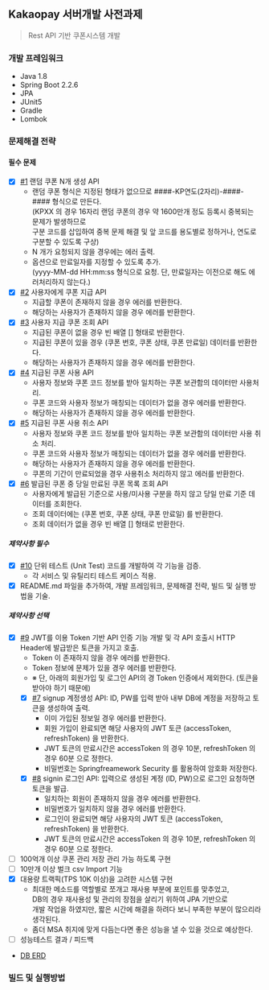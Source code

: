 ## Kakaopay 서버개발 사전과제

> Rest API 기반 쿠폰시스템 개발

### 개발 프레임워크
* Java 1.8
* Spring Boot 2.2.6
* JPA
* JUnit5
* Gradle
* Lombok

### 문제해결 전략
#### 필수 문제 
- [x] [#1](https://github.com/minov87/kakaopay-preexam/issues/1) 랜덤 쿠폰 N개 생성 API
  - 랜덤 쿠폰 형식은 지정된 형태가 없으므로 ####-KP연도(2자리)-####-#### 형식으로 만든다.  
    (KPXX 의 경우 16자리 랜덤 쿠폰의 경우 약 1600만개 정도 등록시 중복되는 문제가 발생하므로  
    구분 코드를 삽입하여 중복 문제 해결 및 앞 코드를 용도별로 정하거나, 연도로 구분할 수 있도록 구상)
  - N 개가 요청되지 않을 경우에는 에러 출력.
  - 옵션으로 만료일자를 지정할 수 있도록 추가.   
    (yyyy-MM-dd HH:mm:ss 형식으로 요청. 단, 만료일자는 이전으로 해도 에러처리하지 않는다.)
- [x] [#2](https://github.com/minov87/kakaopay-preexam/issues/2) 사용자에게 쿠폰 지급 API 
  - 지급할 쿠폰이 존재하지 않을 경우 에러를 반환한다.
  - 해당하는 사용자가 존재하지 않을 경우 에러를 반환한다.
- [x] [#3](https://github.com/minov87/kakaopay-preexam/issues/3) 사용자 지급 쿠폰 조회 API
  - 지급된 쿠폰이 없을 경우 빈 배열 [] 형태로 반환한다.
  - 지급된 쿠폰이 있을 경우 (쿠폰 번호, 쿠폰 상태, 쿠폰 만료일) 데이터를 반환한다.
  - 해당하는 사용자가 존재하지 않을 경우 에러를 반환한다.
- [x] [#4](https://github.com/minov87/kakaopay-preexam/issues/4) 지급된 쿠폰 사용 API
  - 사용자 정보와 쿠폰 코드 정보를 받아 일치하는 쿠폰 보관함의 데이터만 사용처리.
  - 쿠폰 코드와 사용자 정보가 매칭되는 데이터가 없을 경우 에러를 반환한다.
  - 해당하는 사용자가 존재하지 않을 경우 에러를 반환한다.
- [x] [#5](https://github.com/minov87/kakaopay-preexam/issues/5) 지급된 쿠폰 사용 취소 API
  - 사용자 정보와 쿠폰 코드 정보를 받아 일치하는 쿠폰 보관함의 데이터만 사용 취소 처리.
  - 쿠폰 코드와 사용자 정보가 매칭되는 데이터가 없을 경우 에러를 반환한다.
  - 해당하는 사용자가 존재하지 않을 경우 에러를 반환한다.
  - 쿠폰의 기간이 만료되었을 경우 사용취소 처리하지 않고 에러를 반환한다.
- [x] [#6](https://github.com/minov87/kakaopay-preexam/issues/6) 발급된 쿠폰 중 당일 만료된 쿠폰 목록 조회 API
  - 사용자에게 발급된 기준으로 사용/미사용 구분을 하지 않고 당일 만료 기준 데이터를 조회한다.
  - 조회 데이터에는 (쿠폰 번호, 쿠폰 상태, 쿠폰 만료일) 를 반환한다.
  - 조회 데이터가 없을 경우 빈 배열 [] 형태로 반환한다.

##### 제약사항 필수
- [x] [#10](https://github.com/minov87/kakaopay-preexam/issues/10) 단위 테스트 (Unit Test) 코드를 개발하여 각 기능을 검증.
  - 각 서비스 및 유틸리티 테스트 케이스 적용.
- [x] README.md 파일을 추가하여, 개발 프레임워크, 문제해결 전략, 빌드 및 실행 방법을 기술.

##### 제약사항 선택
- [x] [#9](https://github.com/minov87/kakaopay-preexam/issues/9) JWT를 이용 Token 기반 API 인증 기능 개발 및 각 API 호출시 HTTP Header에 발급받은 토큰을 가지고 호출.
  - Token 이 존재하지 않을 경우 에러를 반환한다.
  - Token 정보에 문제가 있을 경우 에러를 반환한다.
  - ※ 단, 아래의 회원가입 및 로그인 API의 경 Token 인증에서 제외한다. (토큰을 받아야 하기 때문에)
  - [x] [#7](https://github.com/minov87/kakaopay-preexam/issues/7) signup 계정생성 API: ID, PW를 입력 받아 내부 DB에 계정을 저장하고 토큰을 생성하여 출력.
    - 이미 가입된 정보일 경우 에러를 반환한다.
    - 회원 가입이 완료되면 해당 사용자의 JWT 토큰 (accessToken, refreshToken) 을 반환한다.
    - JWT 토큰의 만료시간은 accessToken 의 경우 10분, refreshToken 의 경우 60분 으로 정한다.
    - 비밀번호는 Springfreamework Security 를 활용하여 암호화 저장한다.
  - [x] [#8](https://github.com/minov87/kakaopay-preexam/issues/8) signin 로그인 API: 입력으로 생성된 계정 (ID, PW)으로 로그인 요청하면 토큰을 발급.
    - 일치하는 회원이 존재하지 않을 경우 에러를 반환한다.
    - 비밀번호가 일치하지 않을 경우 에러를 반환한다.
    - 로그인이 완료되면 해당 사용자의 JWT 토큰 (accessToken, refreshToken) 을 반환한다.
    - JWT 토큰의 만료시간은 accessToken 의 경우 10분, refreshToken 의 경우 60분 으로 정한다.
- [ ] 100억개 이상 쿠폰 관리 저장 관리 가능 하도록 구현
- [ ] 10만개 이상 벌크 csv Import 기능
- [x] 대용량 트랙픽(TPS 10K 이상)을 고려한 시스템 구현
  - 최대한 메소드를 역할별로 쪼개고 재사용 부분에 포인트를 맞추었고,   
    DB의 경우 재사용성 및 관리의 장점을 살리기 위하여 JPA 기반으로    
    개발 작업을 하였지만, 짧은 시간에 해결을 하려다 보니 부족한 부분이 많으리라 생각된다.
  - 좀더 MSA 취지에 맞게 다듬는다면 좋은 성능을 낼 수 있을 것으로 예상한다.
- [ ] 성능테스트 결과 / 피드백
  
- [DB ERD](https://www.erdcloud.com/d/o5MEyDk9nRgfZYNSN)

### 빌드 및 실행방법